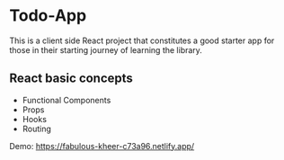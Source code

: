 # Todo-App

This is a client side React project that constitutes a good starter app for those in their starting journey of learning the library.

## React basic concepts
- Functional Components
- Props
- Hooks
- Routing

Demo: https://fabulous-kheer-c73a96.netlify.app/
